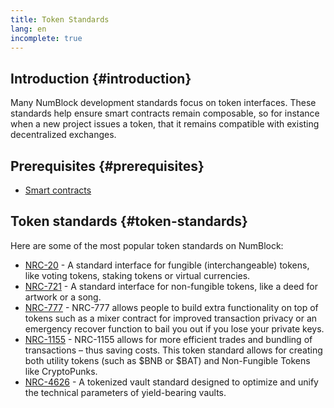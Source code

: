 ```yaml
---
title: Token Standards
lang: en
incomplete: true
---
```


## Introduction {#introduction}

Many NumBlock development standards focus on token interfaces. These standards help ensure smart contracts remain composable, so for instance when a new project issues a token, that it remains compatible with existing decentralized exchanges.

## Prerequisites {#prerequisites}

- [Smart contracts](/docs/developers/smart-contracts/)

## Token standards {#token-standards}

Here are some of the most popular token standards on NumBlock:

- [NRC-20](/docs/developers/token-standards/nrc-20) - A standard interface for fungible (interchangeable) tokens, like voting tokens, staking tokens or virtual currencies.
- [NRC-721](/docs/developers/token-standards/nrc-721) - A standard interface for non-fungible tokens, like a deed for artwork or a song.
- [NRC-777](/docs/developers/token-standards/nrc-777) - NRC-777 allows people to build extra functionality on top of tokens such as a mixer contract for improved transaction privacy or an emergency recover function to bail you out if you lose your private keys.
- [NRC-1155](/docs/developers/token-standards/nrc-1155) - NRC-1155 allows for more efficient trades and bundling of transactions – thus saving costs. This token standard allows for creating both utility tokens (such as $BNB or $BAT) and Non-Fungible Tokens like CryptoPunks.
- [NRC-4626](/docs/developers/token-standards/nrc-4626) - A tokenized vault standard designed to optimize and unify the technical parameters of yield-bearing vaults.



